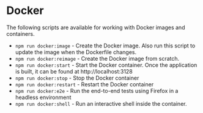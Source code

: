 # Docker

The following scripts are available for working with Docker images and containers.

- `npm run docker:image` - Create the Docker image. Also run this script to update the image when the Dockerfile changes.
- `npm run docker:reimage` - Create the Docker image from scratch.
- `npm run docker:start` - Start the Docker container. Once the application is built, it can be found at http://localhost:3128
- `npm run docker:stop` - Stop the Docker container
- `npm run docker:restart` - Restart the Docker container
- `npm run docker:e2e` - Run the end-to-end tests using Firefox in a headless environment
- `npm run docker:shell` - Run an interactive shell inside the container.

